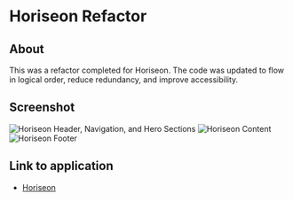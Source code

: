 # Horiseon Refactor

## About
This was a refactor completed for Horiseon. The code was updated to flow in logical order, reduce redundancy, and improve accessibility. 

## Screenshot
![Horiseon Header, Navigation, and Hero Sections](.assets\images\horiseon-hero.png)
![Horiseon Content](.assets\images\horiseon-content.png)
![Horiseon Footer](.assets\images\horiseon-footer.png)

## Link to application
* [Horiseon](thecatwest.github.io/horiseon)
